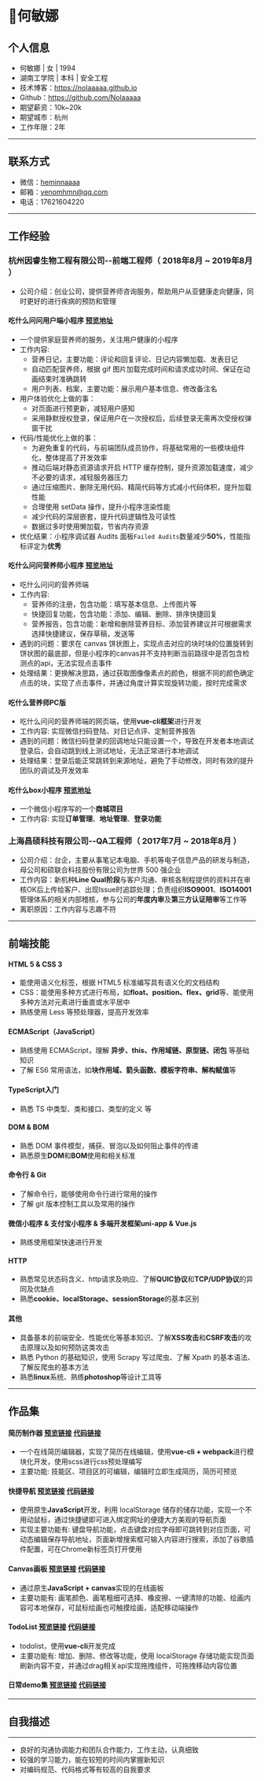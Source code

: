 # :cherry_blossom:何敏娜

## 个人信息
* 何敏娜 | 女 | 1994 
* 湖南工学院 | 本科 | 安全工程
* 技术博客：https://nolaaaaa.github.io
* Github：https://github.com/Nolaaaaa
* 期望薪资：10k~20k
* 期望城市：杭州
* 工作年限：2年
---
## 联系方式
* 微信：[heminnaaaa](https://github.com/Nolaaaaa/resume/blob/master/img/wechat.jpg)
* 邮箱：[venomhmn@qq.com](mailto:venomhmn@qq.com)
* 电话：17621604220 
---
## 工作经验
### 杭州因睿生物工程有限公司--前端工程师（ 2018年8月 ~ 2019年8月 ）
* 公司介绍：创业公司，提供营养师咨询服务，帮助用户从亚健康走向健康，同时更好的进行疾病的预防和管理
#### 吃什么问问用户端小程序  [预览地址](https://github.com/Nolaaaaa/resume/blob/master/img/wenwen.jpg)
* 一个提供家庭营养师的服务，关注用户健康的小程序
* 工作内容:
  * 营养日记，主要功能：评论和回复评论、日记内容懒加载、发表日记
  * 自动匹配营养师，根据 gif 图片加载完成时间和请求成功时间、保证在动画结束时准确跳转
  * 用户列表、档案，主要功能：展示用户基本信息、修改备注名
* 用户体验优化上做的事：
  * 对页面进行预更新，减轻用户感知
  * 采用静默授权登录，保证用户在一次授权后，后续登录无需再次受授权弹窗干扰
* 代码/性能优化上做的事：
  * 为避免重复的代码，与前端团队成员协作，将基础常用的一些模块组件化，整体提高了开发效率
  * 推动后端对静态资源请求开启 HTTP 缓存控制，提升资源加载速度，减少不必要的请求，减轻服务器压力
  * 通过压缩图片、删除无用代码、精简代码等方式减小代码体积，提升加载性能
  * 合理使用 setData 操作，提升小程序渲染性能
  * 减少代码的深层嵌套，提升代码逻辑性及可读性
  * 数据过多时使用懒加载，节省内存资源
* 优化结果：小程序调试器 Audits 面板`Failed Audits`数量减少**50%**，性能指标评定为**优秀**
#### 吃什么问问营养师小程序  [预览地址](https://github.com/Nolaaaaa/resume/blob/master/img/wenwen_diet.jpg)
* 吃什么问问的营养师端
* 工作内容:
  * 营养师的注册，包含功能：填写基本信息、上传图片等
  * 快捷回复功能，包含功能：添加、编辑、删除、排序快捷回复
  * 营养报告，包含功能：新增和删除营养目标、添加营养建议并可根据需求选择快捷建议，保存草稿，发送等
* 遇到的问题：要求在 canvas 饼状图上，实现点击对应的块时块的位置旋转到饼状图的最底部，但是小程序的canvas并不支持判断当前路径中是否包含检测点的api，无法实现点击事件
* 处理结果：更换解决思路，通过获取图像像素点的颜色，根据不同的颜色确定点击的块，实现了点击事件，并通过角度计算实现旋转功能，按时完成需求
#### 吃什么营养师PC版
* 吃什么问问的营养师端的网页端，使用**vue-cli框架**进行开发
* 工作内容: 实现微信扫码登陆、对日记点评、定制营养报告
* 遇到的问题：微信扫码登录的回调地址只能设置一个，导致在开发者本地调试登录后，会自动跳到线上测试地址，无法正常进行本地调试
* 处理结果：登录后能正常跳转到来源地址，避免了手动修改，同时有效的提升团队的调试及开发效率
#### 吃什么box小程序  [预览地址](https://github.com/Nolaaaaa/resume/blob/master/img/chishenme.jpg)
* 一个微信小程序写的一个**商城项目**
* 工作内容: 实现**订单管理**、**地址管理**、**登录功能**

### 上海昌硕科技有限公司--QA工程师（ 2017年7月 ~ 2018年8月 ）
* 公司介绍：台企，主要从事笔记本电脑、手机等电子信息产品的研发与制造，母公司和硕联合科技股份有限公司为世界 500 强企业
* 工作内容：新机种**Line Qual阶段**与客户沟通、审核各制程提供的资料并在审核OK后上传给客户、出现Issue时追踪处理；负责组织**ISO9001**、**ISO14001**管理体系的相关内部稽核，参与公司的**年度内审**及**第三方认证陪审**等工作等
* 离职原因：工作内容与志趣不符
---
## 前端技能
#### HTML 5 & CSS 3 
* 能使用语义化标签，根据 HTML5 标准编写具有语义化的文档结构 
* CSS：能使用多种方式进行布局，如**float、position、flex、grid**等、能使用多种方法对元素进行垂直或水平居中
* 熟练使用 Less 等预处理器，提高开发效率
#### ECMAScript（JavaScript）
* 熟练使用 ECMAScript，理解 **异步、this、作用域链、原型链、闭包** 等基础知识
* 了解 ES6 常用语法，如**块作用域、箭头函数、模板字符串、解构赋值**等
#### TypeScript入门
* 熟悉 TS 中类型、类和接口、类型的定义 等
#### DOM & BOM 
* 熟悉 DOM 事件模型，捕获、冒泡以及如何阻止事件的传递 
* 熟悉原生**DOM**和**BOM**使用和相关标准 
#### 命令行 & Git 
* 了解命令行，能够使用命令行进行常用的操作 
* 了解 git 版本控制工具以及常用的操作 
#### 微信小程序 & 支付宝小程序 & 多端开发框架uni-app & Vue.js 
* 熟练使用框架快速进行开发
#### HTTP 
* 熟悉常见状态码含义、http请求及响应、了解**QUIC协议**和**TCP/UDP协议**的异同及优缺点
* 熟悉**cookie、localStorage、sessionStorage**的基本区别
#### 其他  
* 具备基本的前端安全、性能优化等基本知识、了解**XSS攻击**和**CSRF攻击**的攻击原理以及如何预防这类攻击
* 熟悉 Python 的基础知识，使用 Scrapy 写过爬虫、了解 Xpath 的基本语法、了解反爬虫的基本方法
* 熟悉**linux**系统、熟练**photoshop**等设计工具等
---
## 作品集
#### 简历制作器  [预览链接](https://nolaaaaa.github.io/resume-maker/dist/) [代码链接](https://github.com/Nolaaaaa/resume-maker)
* 一个在线简历编辑器，实现了简历在线编辑，使用**vue-cli + webpack**进行模块化开发，使用scss进行css预处理编写
* 主要功能: 技能区、项目区的可编辑，编辑时立即生成简历，简历可预览
#### 快捷导航  [预览链接](https://nolaaaaa.github.io/navigation-page) [代码链接](https://github.com/Nolaaaaa/navigation-page)
* 使用原生**JavaScript**开发，利用 localStorage 储存的储存功能，实现一个不用动鼠标，通过快捷键即可进入绑定网址的便捷大方美观的导航页面
* 实现主要功能有: 键盘导航功能，点击键盘对应字母即可跳转到对应页面，可动态编辑保存导航地址，页面新增搜索框可输入内容进行搜索，添加了谷歌插件配置，可在Chrome新标签页打开使用
#### Canvas画板  [预览链接](https://nolaaaaa.github.io/canvas-drawing-board) [代码链接](https://github.com/Nolaaaaa/canvas-drawing-board)
* 通过原生**JavaScript + canvas**实现的在线画板
* 主要功能有: 画笔颜色、画笔粗细可选择、橡皮擦、一键清除的功能、绘画内容可本地保存，可鼠标绘画也可触摸绘画，适配移动端操作 
#### TodoList  [预览链接](https://nolaaaaa.github.io/todo/dist/) [代码链接](https://github.com/Nolaaaaa/todo)
* todolist，使用**vue-cli**开发完成
* 主要功能有: 增加、删除、修改等功能，使用 localStorage 存储功能实现页面刷新内容不变，并通过drag相关api实现拖拽组件，可拖拽移动内容位置
#### 日常demo集  [预览链接](https://github.com/Nolaaaaa/demo/blob/master/README.md) [代码链接](https://github.com/Nolaaaaa/demo)

---
## 自我描述
___
* 良好的沟通协调能力和团队合作能力，工作主动，认真细致 
* 较强的学习能力，能在较短的时间内掌握新知识
* 对编码规范、代码格式等有较高的自我要求
